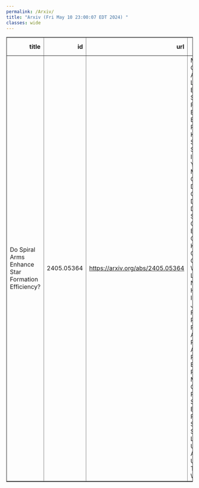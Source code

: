 ```yaml
---
permalink: /Arxiv/
title: "Arxiv (Fri May 10 23:00:07 EDT 2024) "
classes: wide
---
```

<table border="1" class="dataframe">
  <thead>
    <tr style="text-align: right;">
      <th>title</th>
      <th>id</th>
      <th>url</th>
      <th>authors</th>
      <th>Local Authors</th>
    </tr>
  </thead>
  <tbody>
    <tr>
      <td>Do Spiral Arms Enhance Star Formation Efficiency?</td>
      <td>2405.05364</td>
      <td><a href="https://arxiv.org/abs/2405.05364" target="_blank">https://arxiv.org/abs/2405.05364</a></td>
      <td>Miguel Querejeta, Adam K. Leroy, Sharon E. Meidt, Eva Schinnerer, Francesco Belfiore, Eric Emsellem, Ralf S. Klessen, Jiayi Sun, Mattia Sormani, Ivana Bešlic, Yixian Cao, Mélanie Chevance, Dario Colombo, Daniel A. Dale, Santiago García-Burillo, Simon C. O. Glover, Kathryn Grasha, Brent Groves, Eric. W. Koch, Lukas Neumann, Hsi-An Pan, Ismael Pessa, Jérôme Pety, Francesca Pinna, Lise Ramambason, Alessandro Razza, Andrea Romanelli, Erik Rosolowsky, Marina Ruiz-García, Patricia Sánchez-Blázquez, Rowan Smith, Sophia Stuber, Leonardo Ubeda, Antonio Usero, Thomas G. Williams</td>
      <td>Adam Leroy</td>
    </tr>
  </tbody>
</table>